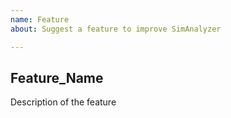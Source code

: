 ```yaml
---
name: Feature
about: Suggest a feature to improve SimAnalyzer

---
```


## Feature_Name

Description of the feature